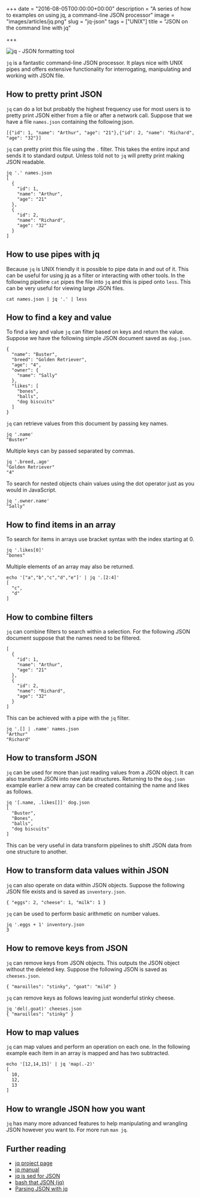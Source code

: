 +++
date = "2016-08-05T00:00:00+00:00"
description = "A series of how to examples on using jq, a command-line JSON processor"
image = "images/articles/jq.png"
slug = "jq-json"
tags = ["UNIX"]
title = "JSON on the command line with jq"

+++

![jq - JSON formatting tool][6]

`jq` is a fantastic command-line JSON processor. It plays nice with UNIX pipes and offers extensive functionality for interrogating, manipulating and working with JSON file. 

## How to pretty print JSON

`jq` can do a lot but probably the highest frequency use for most users is to pretty print JSON either from a file or after a network call. Suppose that we have a file `names.json` containing the following json.

    [{"id": 1, "name": "Arthur", "age": "21"},{"id": 2, "name": "Richard", "age": "32"}]

`jq` can pretty print this file using the `.` filter. This takes the entire input and sends it to standard output. Unless told not to `jq` will pretty print making JSON readable. 


    jq '.' names.json
    [
      {
        "id": 1,
        "name": "Arthur",
        "age": "21"
      },
      {
        "id": 2,
        "name": "Richard",
        "age": "32"
      }
    ]

## How to use pipes with jq

Because `jq` is UNIX friendly it is possible to pipe data in and out of it. This can be useful for using jq as a filter or interacting with other tools. In the following pipeline `cat` pipes the file into `jq` and this is piped onto `less`. This can be very useful for viewing large JSON files.

    cat names.json | jq '.' | less

## How to find a key and value

To find a key and value `jq` can filter based on keys and return the value. Suppose we have the following simple JSON document saved as `dog.json`.

    {
      "name": "Buster",
      "breed": "Golden Retriever",
      "age": "4",
      "owner": {
        "name": "Sally"
      },
      "likes": [
        "bones",
        "balls",
        "dog biscuits"
      ]
    }

`jq` can retrieve values from this document by passing key names.
    
    jq '.name'
    "Buster"

Multiple keys can by passed separated by commas.

    jq '.breed,.age'
    "Golden Retriever"
    "4" 

To search for nested objects chain values using the dot operator just as you would in JavaScript.
  
    jq '.owner.name'
    "Sally"

## How to find items in an array

To search for items in arrays use bracket syntax with the index starting at 0.

    jq '.likes[0]'
    "bones"

Multiple elements of an array may also be returned.

    echo '["a","b","c","d","e"]' | jq '.[2:4]'
    [
      "c",
      "d"
    ]

## How to combine filters

`jq` can combine filters to search within a selection. For the following JSON document suppose that the names need to be filtered. 

    [
      {
        "id": 1,
        "name": "Arthur",
        "age": "21"
      },
      {
        "id": 2,
        "name": "Richard",
        "age": "32"
      }
    ]

This can be achieved with a pipe with the `jq` filter.

    jq '.[] | .name' names.json
    "Arthur"
    "Richard"

## How to transform JSON

`jq` can be used for more than just reading values from a JSON object. It can also transform JSON into new data structures. Returning to the `dog.json` example earlier a new array can be created containing the name and likes as follows.

    jq '[.name, .likes[]]' dog.json
    [
      "Buster",
      "Bones",
      "balls",
      "dog biscuits"
    ]

This can be very useful in data transform pipelines to shift JSON data from one structure to another. 

## How to transform data values within JSON

`jq` can also operate on data within JSON objects. Suppose the following JSON file exists and is saved as `inventory.json`.

    { "eggs": 2, "cheese": 1, "milk": 1 }

`jq` can be used to perform basic arithmetic on number values. 

    jq '.eggs + 1' inventory.json
    3

## How to remove keys from JSON

`jq` can remove keys from JSON objects. This outputs the JSON object without the deleted key. Suppose the following JSON is saved as `cheeses.json`.
  
    { "maroilles": "stinky", "goat": "mild" }

`jq` can remove keys as follows leaving just wonderful stinky cheese.

    jq 'del(.goat)' cheeses.json
    { "maroilles": "stinky" }
    
    
## How to map values

`jq` can map values and perform an operation on each one. In the following example each item in an array is mapped and has two subtracted.

    echo '[12,14,15]' | jq 'map(.-2)'
    [
      10,
      12,
      13
    ]

## How to wrangle JSON how you want

`jq` has many more advanced features to help manipulating and wrangling JSON however you want to. For more run `man jq`.

## Further reading

* [jq project page][1]
* [jq manual][5]
* [jq is sed for JSON][2]
* [bash that JSON (jq)][3]
* [Parsing JSON with jq][4]

[1]: https://stedolan.github.io/jq/
[2]: https://robots.thoughtbot.com/jq-is-sed-for-json
[3]: http://blog.librato.com/posts/jq-json
[4]: http://www.compciv.org/recipes/cli/jq-for-parsing-json/
[5]: https://stedolan.github.io/jq/manual/
[6]: /images/articles/jq.png
